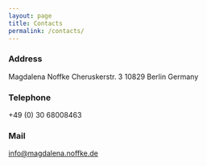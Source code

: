 ```yaml
---
layout: page
title: Contacts
permalink: /contacts/
---
```


### Address
Magdalena Noffke
Cheruskerstr. 3
10829 Berlin
Germany

### Telephone
+49 (0) 30 68008463

### Mail
info@magdalena.noffke.de





